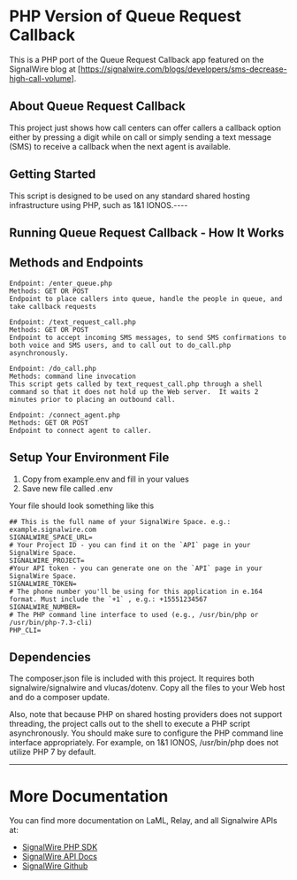 # PHP Version of Queue Request Callback
This is a PHP port of the Queue Request Callback app featured on the SignalWire blog at
[https://signalwire.com/blogs/developers/sms-decrease-high-call-volume].
## About Queue Request Callback
This project just shows how call centers can offer callers a callback option either by pressing a digit while on call or simply sending a text message (SMS) to receive a callback when the next agent is available.
## Getting Started
This script is designed to be used on any standard shared hosting infrastructure using PHP, such as 1&1 IONOS.----
## Running Queue Request Callback - How It Works
## Methods and Endpoints

```
Endpoint: /enter_queue.php
Methods: GET OR POST
Endpoint to place callers into queue, handle the people in queue, and take callback requests
```

```
Endpoint: /text_request_call.php
Methods: GET OR POST
Endpoint to accept incoming SMS messages, to send SMS confirmations to both voice and SMS users, and to call out to do_call.php asynchronously.
```

```
Endpoint: /do_call.php
Methods: command line invocation
This script gets called by text_request_call.php through a shell command so that it does not hold up the Web server.  It waits 2 minutes prior to placing an outbound call.
```

```
Endpoint: /connect_agent.php
Methods: GET OR POST
Endpoint to connect agent to caller.
```

## Setup Your Environment File

1. Copy from example.env and fill in your values
2. Save new file called .env

Your file should look something like this
```
## This is the full name of your SignalWire Space. e.g.: example.signalwire.com
SIGNALWIRE_SPACE_URL=
# Your Project ID - you can find it on the `API` page in your SignalWire Space.
SIGNALWIRE_PROJECT=
#Your API token - you can generate one on the `API` page in your SignalWire Space.
SIGNALWIRE_TOKEN=
# The phone number you'll be using for this application in e.164 format. Must include the `+1` , e.g.: +15551234567
SIGNALWIRE_NUMBER=
# The PHP command line interface to used (e.g., /usr/bin/php or /usr/bin/php-7.3-cli)
PHP_CLI=
```

## Dependencies
The composer.json file is included with this project.  It requires both signalwire/signalwire and vlucas/dotenv.  Copy all the files to your Web host and do a composer update.

Also, note that because PHP on shared hosting providers does not support threading, the project calls out to the shell to execute a PHP script asynchronously.  You should make sure to configure the PHP command line interface appropriately.  For example, on 1&1 IONOS, /usr/bin/php does not utilize PHP 7 by default.

----

# More Documentation
You can find more documentation on LaML, Relay, and all Signalwire APIs at:
- [SignalWire PHP SDK](https://github.com/signalwire/signalwire-php)
- [SignalWire API Docs](https://docs.signalwire.com)
- [SignalWire Github](https://gituhb.com/signalwire)
